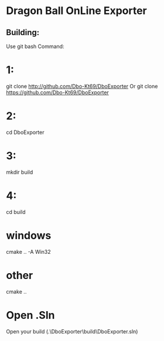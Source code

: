 # Dragon Ball OnLine Exporter

## Building:

Use git bash Command:

# 1:
git clone http://github.com/Dbo-Kt69/DboExporter
Or 
git clone https://github.com/Dbo-Kt69/DboExporter

# 2:
cd DboExporter

# 3:
mkdir build

# 4:
cd build

# windows
cmake .. -A Win32

# other
cmake ..

# Open .Sln
Open your build (.\DboExporter\build\DboExporter.sln)
